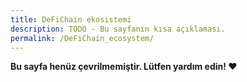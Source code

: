 ```yaml
---
title: DeFiChain ekosistemi
description: TODO - Bu sayfanın kısa açıklaması.
permalink: /DeFiChain_ecosystem/
---
```


**Bu sayfa henüz çevrilmemiştir. Lütfen yardım edin! ❤**
